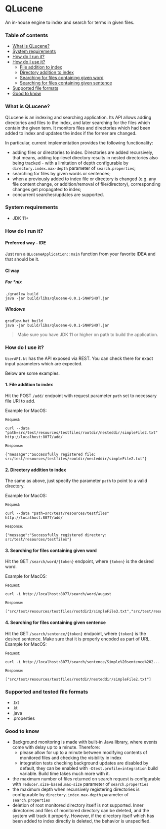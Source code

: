 # QLucene

An in-house engine to index and search for terms in given files.

### Table of contents

- [What is QLucene?](#what-is-qlucene)
- [System requirements](#system-requirements)
- [How do I run it?](#how-do-i-run-it)
- [How do I use it?](#how-do-i-use-it)
    - [File addition to index](#1-file-addition-to-index)
    - [Directory addition to index](#2-directory-addition-to-index)
    - [Searching for files containing given word](#3-searching-for-files-containing-given-word)
    - [Searching for files containing given sentence](#4-searching-for-files-containing-given-sentence)
- [Supported file formats](#supported-and-tested-file-formats)
- [Good to know](#good-to-know)

### What is QLucene?
QLucene is an indexing and searching application. Its API allows adding directories and files to the index, and later searching
for the files which contain the given term. It monitors files and directories which had been added to index and updates the index
if the former are changed.

In particular, current implementation provides the following functionality:
* adding files or directories to index. Directories are added recursively, that means, adding top-level directory results in nested directories
also being tracked - with a limitation of depth configurable by `directory.index.max-depth` parameter of `search.properties`;
* searching for files by given words or sentences;
* when a previously added to index file or directory is changed (e.g. any file content change, or addition/removal of file/directory), corresponding
changes get propagated to index;
* concurrent searches/updates are supported.

### System requirements
* JDK 11+

### How do I run it?
#### Preferred way - IDE
Just run a `QLuceneApplication::main` function from your favorite IDE~~A~~ and that should be it.
#### CI way
#####  For *nix
 ```
 ./gradlew build
java -jar build/libs/qlucene-0.0.1-SNAPSHOT.jar
```
#####  Windows
```
gradlew.bat build
java -jar build/libs/qlucene-0.0.1-SNAPSHOT.jar
```
    
> Make sure you have JDK 11 or higher on path to build the application.
    
### How do I use it?
`UserAPI.kt` has the API exposed via REST. You can check there for exact input parameters which are expected. 

Below are some examples.
#### 1. File addition to index
Hit the POST `/add/` endpoint with request parameter `path` set to necessary file URI to add. 

Example for MacOS:

<small>Request:</small>
```
curl --data "path=src/test/resources/testfiles/rootdir/nesteddir/simpleFile2.txt" http://localhost:8077/add/
```
<small>Response:</small>
```
{"message":"Successfully registered file: src/test/resources/testfiles/rootdir/nesteddir/simpleFile2.txt"}
```
#### 2. Directory addition to index
The same as above, just specify the parameter `path` to point to a valid directory.

Example for MacOS:

<small>Request:</small>
```
curl --data "path=src/test/resources/testfiles" http://localhost:8077/add/
```
<small>Response:</small>
```
{"message":"Successfully registered directory: src/test/resources/testfiles"}
```
#### 3. Searching for files containing given word 
Hit the GET `/search/word/{token}` endpoint, where `{token}` is the desired word.

Example for MacOS:

<small>Request:</small>
```
curl -i http://localhost:8077/search/word/august
```
<small>Response:</small>
```
["src/test/resources/testfiles/rootdir2/simpleFile3.txt","src/test/resources/testfiles/rootdir/nesteddir/simpleFile2.txt"]
```
#### 4. Searching for files containing given sentence
Hit the GET `/search/sentence/{token}` endpoint, where `{token}` is the desired sentence. Make sure that it is properly encoded as part of URL.
Example for MacOS:

<small>Request:</small>
```
curl -i http://localhost:8077/search/sentence/Simple%20sentence%202...
```
<small>Response:</small>
```
["src/test/resources/testfiles/rootdir/nesteddir/simpleFile2.txt"]
```
### Supported and tested file formats
* .txt
* .kt
* .java
* .properties

### Good to know
* Background monitoring is made with built-in Java library, where events come with delay up to a minute. Therefore:
    * please allow for up to a minute between modifying contents of monitored files and checking the visibility in index
    * integration tests checking background updates are disabled by default, they can be enabled with `-Dtest.profile=integration` build variable. Build time
    takes much more with it.
* the maximum number of files returned on search request is configurable with `reducer.size-based.max-size` parameter of `search.properties`
* the maximum depth when recursively registering directories is configurable by `directory.index.max-depth` parameter of `search.properties`
* deletion of root monitored directory itself is not supported. Inner directories and files of monitored directory can be deleted,
and the system will track it properly. However, if the directory itself which has been added to index directly is deleted, the behavior is 
 unspecified.